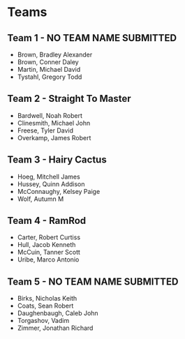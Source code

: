 # Teams

## Team 1 - NO TEAM NAME SUBMITTED
* Brown, Bradley Alexander
* Brown, Conner Daley
* Martin, Michael David
* Tystahl, Gregory Todd

## Team 2 - Straight To Master
* Bardwell, Noah Robert
* Clinesmith, Michael John
* Freese, Tyler David
* Overkamp, James Robert

## Team 3 - Hairy Cactus
* Hoeg, Mitchell James
* Hussey, Quinn Addison
* McConnaughy, Kelsey Paige
* Wolf, Autumn M

## Team 4 - RamRod
* Carter, Robert Curtiss
* Hull, Jacob Kenneth
* McCuin, Tanner Scott
* Uribe, Marco Antonio

## Team 5 - NO TEAM NAME SUBMITTED
* Birks, Nicholas Keith
* Coats, Sean Robert
* Daughenbaugh, Caleb John
* Torgashov, Vadim
* Zimmer, Jonathan Richard
